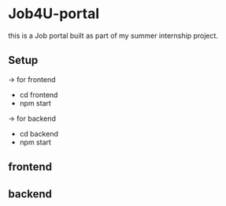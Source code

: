 # Job4U-portal

this is a Job portal built as part of my summer internship project.


## Setup

-> for frontend

- cd frontend
- npm start

-> for backend

- cd backend
- npm start


## frontend 

## backend

